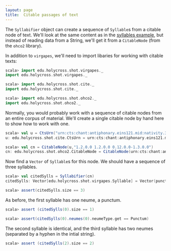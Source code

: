 ```yaml
---
layout: page
title:  Citable passages of text
---
```



The `Syllabifier` object can create a sequence of `Syllable`s from a citable node of text.  We'll look at the same content as in the [syllables example](../syllables), but instead of reading data from a String, we'll get it from a `CitableNode` (from the `ohco2` library).

In addition to `virgapes`, we'll need to import libaries for working with citable texts:

```scala
scala> import edu.holycross.shot.virgapes._
import edu.holycross.shot.virgapes._

scala> import edu.holycross.shot.cite._
import edu.holycross.shot.cite._

scala> import edu.holycross.shot.ohco2._
import edu.holycross.shot.ohco2._
```

Normally, you would probably work with a sequence of citable nodes from an entire corpus of material.  We'll create a single citable node by hand here to show how to work with one.


```scala
scala> val u = CtsUrn("urn:cts:chant:antiphonary.eins121.mid:nativity.3")
u: edu.holycross.shot.cite.CtsUrn = urn:cts:chant:antiphonary.eins121.mid:nativity.3

scala> val cn = CitableNode(u,"1.2.0.0 1.2.0.0 0.12.0.0-1.3.0.0")
cn: edu.holycross.shot.ohco2.CitableNode = CitableNode(urn:cts:chant:antiphonary.eins121.mid:nativity.3,1.2.0.0 1.2.0.0 0.12.0.0-1.3.0.0)
```

Now find a `Vector` of `Syllable`s for this node.  We should have a sequence of three syllables.

```scala
scala> val citedSylls = Syllabifier(cn)
citedSylls: Vector[edu.holycross.shot.virgapes.Syllable] = Vector(punctum, punctum, s+apostrophe)

scala> assert(citedSylls.size == 3)
```

As before, the first syllable has one neume, a punctum.

```scala
scala> assert (citedSylls(0).size == 1)

scala> assert(citedSylls(0).neumes(0).neumeType.get == Punctum)
```

The second syllable is identical,  and the third syllable has two neumes (separated by a hyphen  in the intial string).


```scala
scala> assert (citedSylls(2).size == 2)
```
